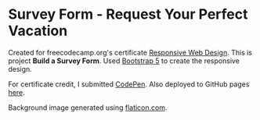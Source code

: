# Survey Form - Request Your Perfect Vacation
Created for freecodecamp.org's certificate [Responsive Web Design](https://www.freecodecamp.org/learn/responsive-web-design/). This is project <b>Build a Survey Form</b>. Used [Bootstrap 5](https://getbootstrap.com/docs/5.0/getting-started/introduction/) to create the responsive design.

For certificate credit, I submitted [CodePen](https://codepen.io/hilbug/full/MWJPrVY). Also deployed to GitHub pages [here](https://hilbug.github.io/freecodecamp-survey-form/).

Background image generated using [flaticon.com](https://www.flaticon.com/pattern/).
